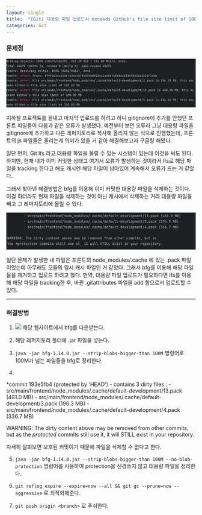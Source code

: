 ```yaml
---
layout: single
title:  "[Git] 대용량 파일 업로드시 exceeds GitHub's file size limit of 100.00 MB 오류"
categories: Git
---
```


### 문제점

![](/assets/images/20240704/bfg1.JPG)

지하철 프로젝트를 끝내고 마지막 업로드를 하려고 하니 gitignore에 추가를 안했던 프론트 파일들이 다음과 같은 오류가 발생했다. 예전부터 보던 오류라 그냥 대용량 파일을 gitignore에 추가하고 다른 레퍼지토리로 복사해 올리지 않는 식으로 진행했는데, 프론트의 js 파일들은 올리는게 의미가 있을 거 같아 해결해보고자 구글링 해봤다.
<br/>

일단 먼저, Git lfs 라고 대용량 파일을 올릴 수 있는 시스템이 있는데 이것을 써도 된다. 하지만, 현재 내가 이미 커밋한 상태고 여기서 오류가 발생하는 것이라서 lfs로 해당 파일을 tracking 한다고 해도 캐시엔 해당 파일이 남아있어 계속해서 오류가 뜨는 거 같았다.

그래서 찾아낸 해결방법은 bfg를 이용해 이미 커밋한 대용량 파일을 삭제하는 것이다.
이걸 하더라도 현재 파일을 삭제하는 것이 아닌 캐시에서 삭제하는 거라 대용량 파일을 빼고 그 레퍼지토리에 올릴 수 있다.

![](/assets/images/20240704/bfg2.JPG)

일단 문제가 발생한 내 파일은 프론트의 node_modules/.cache 에 있는 .pack 파일이었는데 아무래도 모듈의 임시 캐시 파일인 거 같았다. 그래서 bfg를 이용해 해당 파일들을 제거하고 업로드 하려고 했다. 만약, 대용량 파일 업로드가 필요하다면 lfs를 이용해 해당 파일을 tracking한 후, 바뀐 .gitattributes 파일을 add 함으로서 업로드할 수 있다.
<br/>
<hr/>

### 해결방법

1. ![](https://rtyley.github.io/bfg-repo-cleaner/) 해당 웹사이트에서 bfg를 다운받는다.

2. 해당 레퍼지토리 폴더에 .jar 파일을 넣는다.

3. `java -jar bfg-1.14.0.jar --strip-blobs-bigger-than 100M` 명령어로 100M가 넘는 파일들을 bfg로 정리한다.

4. 

*commit 193e5fb4 (protected by 'HEAD') - contains 3 dirty files : 
        - src/main/frontend/node_modules/.cache/default-development/13.pack (481.0 MB)
        - src/main/frontend/node_modules/.cache/default-development/3.pack (196.3 MB)
        - src/main/frontend/node_modules/.cache/default-development/4.pack (336.7 MB)

WARNING: The dirty content above may be removed from other commits, but as
the *protected* commits still use it, it will STILL exist in your repository.

자세히 살펴보면 보호된 커밋이기 때문에 파일을 삭제할 수 없다고 한다.

5. `java -jar bfg-1.14.0.jar --strip-blobs-bigger-than 100M --no-blob-protection` 명령어를 사용하여 protection을 신경쓰지 않고 대용량 파일을 정리한다.

6. `git reflog expire --expire=now --all && git gc --prune=now --aggressive` 로 최적화해준다.

7. `git push origin <branch>` 로 푸쉬한다.




